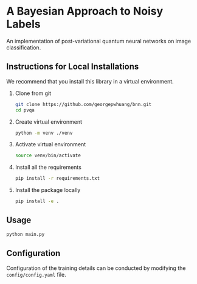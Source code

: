 # A Bayesian Approach to Noisy Labels

An implementation of post-variational quantum neural networks on image classification. 


## Instructions for Local Installations

We recommend that you install this library in a virtual environment.

1. Clone from git

	```bash
	git clone https://github.com/georgepwhuang/bnn.git
	cd pvqa
	```

2. Create virtual environment

	```bash
	python -m venv ./venv
	```

3. Activate virtual environment

	```bash
	source venv/bin/activate
	```

4. Install all the requirements

	```bash
	pip install -r requirements.txt
	```

5. Install the package locally

	```bash
	pip install -e .
	```

## Usage
```bash
python main.py
```

## Configuration
Configuration of the training details can be conducted by modifying the `config/config.yaml` file.